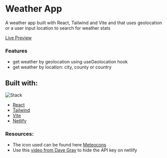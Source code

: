 # Weather App

A weather app built with React, Tailwind and Vite and that uses geolocation or a user input location to search for weather stats

[Live Preview](https://weather-vs.netlify.app)

### Features

- get weather by geolocation using useGeolocation hook
- get weather by location: city, county or country

## Built with:

![Stack](https://skills.thijs.gg/icons?i=react,tailwind,vite,netlify)

- [React](https://reactjs.org/)
- [Tailwind](https://tailwindcss.com/)
- [Vite](https://vitejs.dev/)
- [Netlify](https://www.netlify.com/)

### Resources:

- The icon used can be found here [Meteocons](https://basmilius.github.io/weather-icons/index-line.html)
- Use this [video from Dave Gray](https://www.youtube.com/watch?v=2J3xbMkH2K4) to hide the API key on netlify
